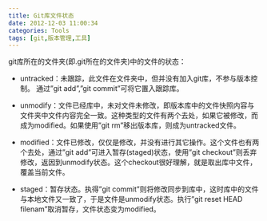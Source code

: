 ```yaml
---
title: Git库文件状态
date: 2012-12-03 11:00:34
categories: Tools
tags: [git,版本管理,工具]
---
```

git库所在的文件夹(即.git所在的文件夹)中的文件的状态：

-  untracked：未跟踪，此文件在文件夹中，但并没有加入git库，不参与版本控制。 通过”git add”,”git commit”可将它置入跟踪库。

- unmodify：文件已经库中，未对文件未修改，即版本库中的文件快照内容与文件夹中文件内容完全一致。这种类型的文件有两个去处，如果它被修改，而成为modified。如果使用”git rm”移出版本库，则成为untracked文件。

-  modified：文件已修改，仅仅是修改，并没有进行其它操作。这个文件也有两个去处，通过”git add”可进入暂存(staged)状态，使用”git checkout”则丢弃修改，返因到unmodify状态。这个checkout很好理解，就是取出库中文件，覆盖当前文件。

-  staged：暂存状态。执得”git commit”则将修改同步到库中，这时库中的文件与本地文件又一致了，于是文件是unmodify状态。执行”git reset HEAD filenam”取消暂存，文件状态变为modified。
